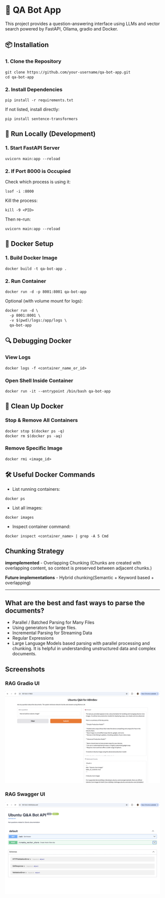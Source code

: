 # 🧠 QA Bot App

This project provides a question-answering interface using LLMs and vector search powered by FastAPI, Ollama, gradio and Docker.

## 📦 Installation

### 1. Clone the Repository

```
git clone https://github.com/your-username/qa-bot-app.git
cd qa-bot-app
```

### 2. Install Dependencies

```
pip install -r requirements.txt
```

If not listed, install directly:

```
pip install sentence-transformers
```

## 🚀 Run Locally (Development)

### 1. Start FastAPI Server

```
uvicorn main:app --reload
```

### 2. If Port 8000 is Occupied
Check which process is using it:

```
lsof -i :8000
```

Kill the process:

```
kill -9 <PID>
```

Then re-run:

```
uvicorn main:app --reload
```

## 🐳 Docker Setup

### 1. Build Docker Image

```
docker build -t qa-bot-app .
```

### 2. Run Container

```
docker run -d -p 8001:8001 qa-bot-app
```

Optional (with volume mount for logs):

```
docker run -d \
  -p 8001:8001 \
  -v $(pwd)/logs:/app/logs \
  qa-bot-app
```

## 🔍 Debugging Docker

### View Logs

```
docker logs -f <container_name_or_id>
```

### Open Shell Inside Container

```
docker run -it --entrypoint /bin/bash qa-bot-app
```

## 🧹 Clean Up Docker

### Stop & Remove All Containers

```
docker stop $(docker ps -q)
docker rm $(docker ps -aq)
```

### Remove Specific Image

```
docker rmi <image_id>
```

## 🛠️ Useful Docker Commands

* List running containers:

```
docker ps
```

* List all images:

```
docker images
```

* Inspect container command:

```
docker inspect <container_name> | grep -A 5 Cmd
```


## Chunking Strategy

**impmplemented** - Overlapping Chunking (Chunks are created with overlapping content, so context is preserved between adjacent chunks.)

**Future implementations** - Hybrid chunking(Semantic + Keyword based + overlapping)

---

## What are the best and fast ways to parse the documents?

- Parallel / Batched Parsing for Many Files  
- Using generators for large files.  
- Incremental Parsing for Streaming Data  
- Regular Expressions  
- Large Language Models based parsing with parallel processing and chunking. It is helpful in understanding unstructured data and complex documents.


## Screenshots

### RAG Gradio UI
![RAG gradio UI](./images/RAG_UI.png)

### RAG Swagger UI
![RAG Swagger UI](./images/Swagger_UI.png)
